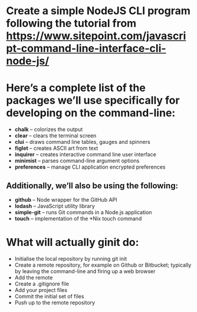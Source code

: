 # Create a simple NodeJS CLI program following the tutorial from https://www.sitepoint.com/javascript-command-line-interface-cli-node-js/

# Here’s a complete list of the packages we’ll use specifically for developing on the command-line:

- **chalk** – colorizes the output
- **clear** – clears the terminal screen
- **clui** – draws command line tables, gauges and spinners
- **figlet** – creates ASCII art from text
- **inquirer** – creates interactive command line user interface
- **minimist** – parses command-line argument options
- **preferences** – manage CLI application encrypted preferences

## Additionally, we’ll also be using the following:

- **github** – Node wrapper for the GitHub API
- **lodash** – JavaScript utility library
- **simple-git** – runs Git commands in a Node.js application
- **touch** – implementation of the *Nix touch command

# What will actually **ginit** do:

- Initialise the local repository by running git init
- Create a remote repository, for example on Github or Bitbucket; typically by leaving the command-line and firing up a web browser
- Add the remote
- Create a .gitignore file
- Add your project files
- Commit the initial set of files
- Push up to the remote repository